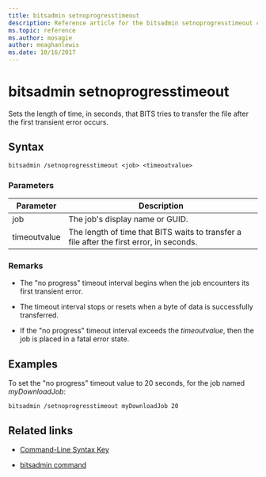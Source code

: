 ```yaml
---
title: bitsadmin setnoprogresstimeout
description: Reference article for the bitsadmin setnoprogresstimeout command, which sets the length of time, in seconds, that the service tries to transfer the file after a transient error occurs.
ms.topic: reference
ms.author: mosagie
author: meaghanlewis
ms.date: 10/16/2017
---
```


# bitsadmin setnoprogresstimeout

Sets the length of time, in seconds, that BITS tries to transfer the file after the first transient error occurs.

## Syntax

```
bitsadmin /setnoprogresstimeout <job> <timeoutvalue>
```

### Parameters

| Parameter | Description |
| --------- | ----------- |
| job | The job's display name or GUID. |
| timeoutvalue | The length of time that BITS waits to transfer a file after the first error, in seconds. |

### Remarks

- The "no progress" timeout interval begins when the job encounters its first transient error.

- The timeout interval stops or resets when a byte of data is successfully transferred.

- If the "no progress" timeout interval exceeds the *timeoutvalue*, then the job is placed in a fatal error state.

## Examples

To set the "no progress" timeout value to 20 seconds, for the job named *myDownloadJob*:

```
bitsadmin /setnoprogresstimeout myDownloadJob 20
```

## Related links

- [Command-Line Syntax Key](command-line-syntax-key.md)

- [bitsadmin command](bitsadmin.md)
